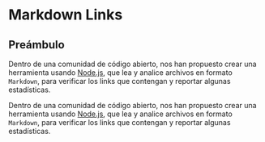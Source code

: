 # Markdown Links

## Preámbulo


Dentro de una comunidad de código abierto, nos han propuesto crear una
herramienta usando [Node.js](https://nodejs.org/), que lea y analice archivos
en formato `Markdown`, para verificar los links que contengan y reportar
algunas estadísticas.


Dentro de una comunidad de código abierto, nos han propuesto crear una
herramienta usando [Node.js](https:/FFFF/nodejs.org/), que lea y analice archivos
en formato `Markdown`, para verificar los links que contengan y reportar
algunas estadísticas.
